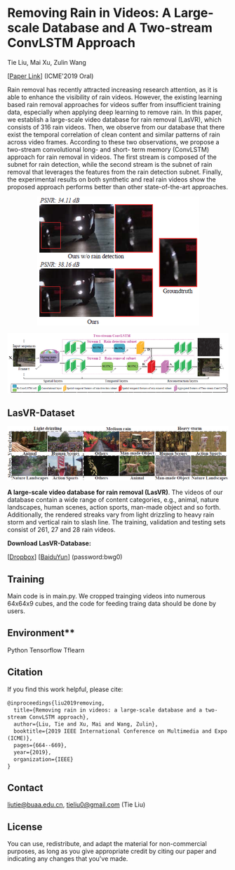 # Removing Rain in Videos: A Large-scale Database and A Two-stream ConvLSTM Approach

Tie Liu, Mai Xu, Zulin Wang

[[Paper Link](https://ieeexplore.ieee.org/document/8784876)] (ICME'2019 Oral)

Rain removal has recently attracted increasing research attention, as it is able to enhance the visibility of rain videos. However, the existing learning based rain removal approaches for videos suffer from insufficient training data, especially when applying deep learning to remove rain. In this paper, we establish a large-scale video database for rain removal (LasVR), which consists of 316 rain videos. Then, we observe from our database that there exist the temporal correlation of clean content and similar patterns of rain across video frames. According to these two observations, we propose a two-stream convolutional long- and short- term memory (ConvLSTM) approach for rain removal in videos. The first stream is composed of the subnet for rain detection, while the second stream is the subnet of rain removal that leverages the features from the rain detection subnet. Finally, the experimental results on both synthetic and real rain videos show the proposed approach performs better than other state-of-the-art approaches.

<p align="center">
<img src="src_img/fig1.png"/>
</p>

![Video_class](./src_img/framework.png)

## LasVR-Dataset
![Video_class](./src_img/dataset_example.png)

**A large-scale video database for rain removal (LasVR)**. The videos of our database contain a wide range of content categories, e.g., animal, nature landscapes, human scenes, action sports, man-made object and so forth. Additionally, the rendered streaks vary from light drizzling to heavy rain storm and vertical rain to slash line. The training, validation and testing sets consist of 261, 27 and 28 rain videos.

**Download LasVR-Database:**

[[Dropbox](https://www.dropbox.com/s/cf1q283dvwvpby9/LasVR.zip?dl=0)]     [[BaiduYun](https://pan.baidu.com/s/1uyrCiK7rtFzOYKGBaf_D5w)] (password:bwg0)

## Training
Main code is in main.py. We cropped trainging videos into numerous 64x64x9 cubes, and the code for feeding traing data should be done by users.

## Environment**
Python
Tensorflow
Tflearn

## Citation
If you find this work helpful, please cite:
```
@inproceedings{liu2019removing,
  title={Removing rain in videos: a large-scale database and a two-stream ConvLSTM approach},
  author={Liu, Tie and Xu, Mai and Wang, Zulin},
  booktitle={2019 IEEE International Conference on Multimedia and Expo (ICME)},
  pages={664--669},
  year={2019},
  organization={IEEE}
}
```

## Contact
liutie@buaa.edu.cn, tieliu0@gmail.com (Tie Liu)

## License
You can use, redistribute, and adapt the material for non-commercial purposes, as long as you give appropriate credit by citing our paper and indicating any changes that you've made.
